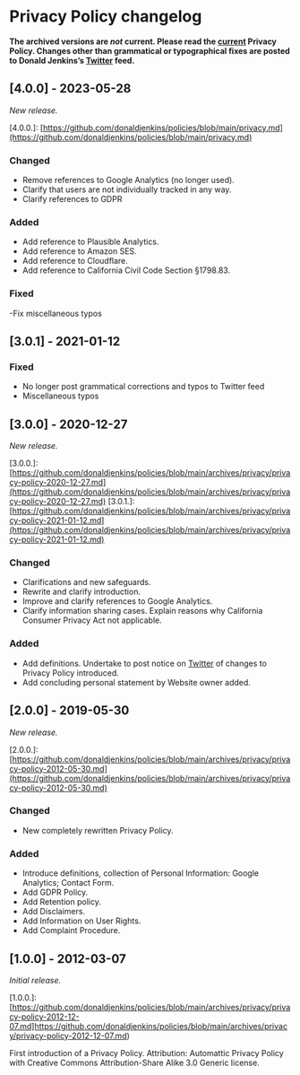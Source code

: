 # Privacy Policy changelog

**The archived versions are _not_ current. Please read the [current](https://github.com/donaldjenkins/policies/blob/main/privacy.md) Privacy Policy. Changes other than grammatical or typographical fixes are posted to Donald Jenkins’s [Twitter](https://www.twitter.com/donaldjenkins) feed.**

## \[4.0.0\] - 2023-05-28

_New release._

\[4.0.0.\]: [https://github.com/donaldjenkins/policies/blob/main/privacy.md](https://github.com/donaldjenkins/policies/blob/main/privacy.md)

### Changed

- Remove references to Google Analytics (no longer used).
- Clarify that users are not individually tracked in any way.
- Clarify references to GDPR

### Added

- Add reference to Plausible Analytics.
- Add reference to Amazon SES.
- Add reference to Cloudflare.
- Add reference to California Civil Code Section §1798.83.

### Fixed

-Fix miscellaneous typos

## \[3.0.1\] - 2021-01-12

### Fixed

- No longer post grammatical corrections and typos to Twitter feed
- Miscellaneous typos

## \[3.0.0\] - 2020-12-27

_New release._

\[3.0.0.\]: [https://github.com/donaldjenkins/policies/blob/main/archives/privacy/privacy-policy-2020-12-27.md](https://github.com/donaldjenkins/policies/blob/main/archives/privacy/privacy-policy-2020-12-27.md)
\[3.0.1.\]: [https://github.com/donaldjenkins/policies/blob/main/archives/privacy/privacy-policy-2021-01-12.md](https://github.com/donaldjenkins/policies/blob/main/archives/privacy/privacy-policy-2021-01-12.md)

### Changed

- Clarifications and new safeguards.
- Rewrite and clarify introduction.
- Improve and clarify references to Google Analytics.
- Clarify information sharing cases. Explain reasons why California Consumer Privacy Act not applicable.

### Added

- Add definitions. Undertake to post notice on [Twitter](https://web.archive.org/web/20220707072547/https://www.twitter.com/donaldjenkins) of changes to Privacy Policy introduced.
- Add concluding personal statement by Website owner added.

## \[2.0.0\] - 2019-05-30

_New release._

\[2.0.0.\]: [https://github.com/donaldjenkins/policies/blob/main/archives/privacy/privacy-policy-2012-05-30.md](https://github.com/donaldjenkins/policies/blob/main/archives/privacy/privacy-policy-2012-05-30.md)

### Changed

- New completely rewritten Privacy Policy.

### Added

- Introduce definitions, collection of Personal Information: Google Analytics; Contact Form.
- Add GDPR Policy.
- Add Retention policy.
- Add Disclaimers.
- Add Information on User Rights.
- Add Complaint Procedure.

## \[1.0.0\] - 2012-03-07

_Initial release._

\[1.0.0.\]: [https://github.com/donaldjenkins/policies/blob/main/archives/privacy/privacy-policy-2012-12-07.md]https://github.com/donaldjenkins/policies/blob/main/archives/privacy/privacy-policy-2012-12-07.md)

First introduction of a Privacy Policy. Attribution: Automattic Privacy Policy with Creative Commons Attribution-Share Alike 3.0 Generic license.
